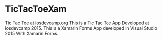 # TicTacToeXam
Tic Tac Toe at iosdevcamp.org
This is a Tic Tac Toe App Developed
at iosdevcamp 2015.
This is a Xamarin Forms App developed in Visual Studio 2015
With Xamarin Forms.
